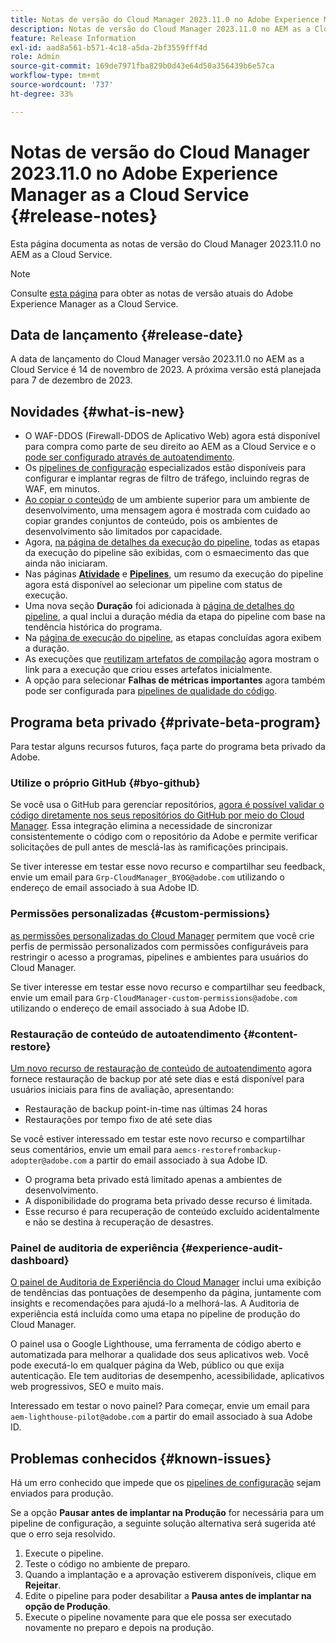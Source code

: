```yaml
---
title: Notas de versão do Cloud Manager 2023.11.0 no Adobe Experience Manager as a Cloud Service
description: Notas de versão do Cloud Manager 2023.11.0 no AEM as a Cloud Service.
feature: Release Information
exl-id: aad8a561-b571-4c18-a5da-2bf3559fff4d
role: Admin
source-git-commit: 169de7971fba829b0d43e64d50a356439b6e57ca
workflow-type: tm+mt
source-wordcount: '737'
ht-degree: 33%

---
```


# Notas de versão do Cloud Manager 2023.11.0 no Adobe Experience Manager as a Cloud Service {#release-notes}

Esta página documenta as notas de versão do Cloud Manager 2023.11.0 no AEM as a Cloud Service.

>[!NOTE]
>
>Consulte [esta página](/help/release-notes/release-notes-cloud/release-notes-current.md) para obter as notas de versão atuais do Adobe Experience Manager as a Cloud Service.

## Data de lançamento {#release-date}

A data de lançamento do Cloud Manager versão 2023.11.0 no AEM as a Cloud Service é 14 de novembro de 2023. A próxima versão está planejada para 7 de dezembro de 2023.

## Novidades {#what-is-new}

* O WAF-DDOS (Firewall-DDOS de Aplicativo Web) agora está disponível para compra como parte de seu direito ao AEM as a Cloud Service e o [pode ser configurado através de autoatendimento](/help/implementing/cloud-manager/getting-access-to-aem-in-cloud/creating-production-programs.md).
* Os [pipelines de configuração](/help/implementing/cloud-manager/configuring-pipelines/introduction-ci-cd-pipelines.md) especializados estão disponíveis para configurar e implantar regras de filtro de tráfego, incluindo regras de WAF, em minutos.
* [Ao copiar o conteúdo](/help/implementing/developing/tools/content-copy.md) de um ambiente superior para um ambiente de desenvolvimento, uma mensagem agora é mostrada com cuidado ao copiar grandes conjuntos de conteúdo, pois os ambientes de desenvolvimento são limitados por capacidade.
* Agora, [na página de detalhes da execução do pipeline](/help/implementing/cloud-manager/configuring-pipelines/managing-pipelines.md#view-details), todas as etapas da execução do pipeline são exibidas, com o esmaecimento das que ainda não iniciaram.
* Nas páginas **[Atividade](/help/implementing/cloud-manager/configuring-pipelines/managing-pipelines.md#activity)** e **[Pipelines](/help/implementing/cloud-manager/configuring-pipelines/managing-pipelines.md#pipelines)**, um resumo da execução do pipeline agora está disponível ao selecionar um pipeline com status de execução.
* Uma nova seção **Duração** foi adicionada à [página de detalhes do pipeline](/help/implementing/cloud-manager/configuring-pipelines/managing-pipelines.md#view-details), a qual inclui a duração média da etapa do pipeline com base na tendência histórica do programa.
* Na [página de execução do pipeline](/help/implementing/cloud-manager/configuring-pipelines/managing-pipelines.md#activity-window), as etapas concluídas agora exibem a duração.
* As execuções que [reutilizam artefatos de compilação](/help/implementing/cloud-manager/getting-access-to-aem-in-cloud/setting-up-project.md#build-artifact-reuse) agora mostram o link para a execução que criou esses artefatos inicialmente.
* A opção para selecionar **Falhas de métricas importantes** agora também pode ser configurada para [pipelines de qualidade do código](/help/implementing/cloud-manager/configuring-pipelines/configuring-non-production-pipelines.md).


## Programa beta privado {#private-beta-program}

Para testar alguns recursos futuros, faça parte do programa beta privado da Adobe.

### Utilize o próprio GitHub {#byo-github}

Se você usa o GitHub para gerenciar repositórios, [agora é possível validar o código diretamente nos seus repositórios do GitHub por meio do Cloud Manager](/help/implementing/cloud-manager/managing-code/private-repositories.md). Essa integração elimina a necessidade de sincronizar consistentemente o código com o repositório da Adobe e permite verificar solicitações de pull antes de mesclá-las às ramificações principais.

Se tiver interesse em testar esse novo recurso e compartilhar seu feedback, envie um email para `Grp-CloudManager_BYOG@adobe.com` utilizando o endereço de email associado à sua Adobe ID.

### Permissões personalizadas {#custom-permissions}

[as permissões personalizadas do Cloud Manager](/help/implementing/cloud-manager/custom-permissions.md) permitem que você crie perfis de permissão personalizados com permissões configuráveis para restringir o acesso a programas, pipelines e ambientes para usuários do Cloud Manager.

Se tiver interesse em testar esse novo recurso e compartilhar seu feedback, envie um email para `Grp-CloudManager-custom-permissions@adobe.com` utilizando o endereço de email associado à sua Adobe ID.

### Restauração de conteúdo de autoatendimento {#content-restore}

[Um novo recurso de restauração de conteúdo de autoatendimento](/help/operations/restore.md) agora fornece restauração de backup por até sete dias e está disponível para usuários iniciais para fins de avaliação, apresentando:

* Restauração de backup point-in-time nas últimas 24 horas
* Restaurações por tempo fixo de até sete dias

Se você estiver interessado em testar este novo recurso e compartilhar seus comentários, envie um email para `aemcs-restorefrombackup-adopter@adobe.com` a partir do email associado à sua Adobe ID.

* O programa beta privado está limitado apenas a ambientes de desenvolvimento.
* A disponibilidade do programa beta privado desse recurso é limitada.
* Esse recurso é para recuperação de conteúdo excluído acidentalmente e não se destina à recuperação de desastres.

### Painel de auditoria de experiência {#experience-audit-dashboard}

[O painel de Auditoria de Experiência do Cloud Manager](/help/implementing/cloud-manager/experience-audit-dashboard.md) inclui uma exibição de tendências das pontuações de desempenho da página, juntamente com insights e recomendações para ajudá-lo a melhorá-las. A Auditoria de experiência está incluída como uma etapa no pipeline de produção do Cloud Manager.

O painel usa o Google Lighthouse, uma ferramenta de código aberto e automatizada para melhorar a qualidade dos seus aplicativos web. Você pode executá-lo em qualquer página da Web, público ou que exija autenticação. Ele tem auditorias de desempenho, acessibilidade, aplicativos web progressivos, SEO e muito mais.

Interessado em testar o novo painel? Para começar, envie um email para `aem-lighthouse-pilot@adobe.com` a partir do email associado à sua Adobe ID.

## Problemas conhecidos {#known-issues}

Há um erro conhecido que impede que os [pipelines de configuração](/help/implementing/cloud-manager/configuring-pipelines/introduction-ci-cd-pipelines.md##config-deployment-pipeline) sejam enviados para produção.

Se a opção **Pausar antes de implantar na Produção** for necessária para um pipeline de configuração, a seguinte solução alternativa será sugerida até que o erro seja resolvido.

1. Execute o pipeline.
1. Teste o código no ambiente de preparo.
1. Quando a implantação e a aprovação estiverem disponíveis, clique em **Rejeitar**.
1. Edite o pipeline para poder desabilitar a **Pausa antes de implantar na opção de Produção**.
1. Execute o pipeline novamente para que ele possa ser executado novamente no preparo e depois na produção.
